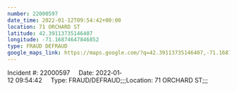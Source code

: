 ```yaml
---
number: 22000597
date_time: 2022-01-12T09:54:42+00:00
location: 71 ORCHARD ST
latitude: 42.39113735146407
longitude: -71.16874647846852
type: FRAUD DEFRAUD
google_maps_link: https://maps.google.com/?q=42.39113735146407,-71.16874647846852
---
```


Incident #: 22000597     Date: 2022‐01‐12 09:54:42     Type: FRAUD/DEFRAUD;;;Location: 71 ORCHARD ST;;;
